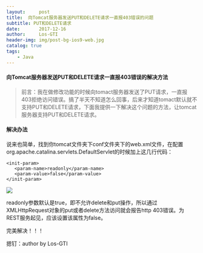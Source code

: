 ```yaml
---
layout:     post
title:  向Tomcat服务器发送PUT和DELETE请求一直报403错误的问题
subtitle: PUT和DELETE请求
date:       2017-12-16
author:     Los-GTI
header-img: img/post-bg-ios9-web.jpg
catalog: true
tags:
    - Java
---
```


#### 向Tomcat服务器发送PUT和DELETE请求一直报403错误的解决方法

> 前言：我在做修改功能的时候向tomact服务器发送了PUT请求，一直报403拒绝访问错误。搞了半天不知道怎么回事，后来才知道tomact默认就不支持PUT和DELETE请求，下面我提供一下解决这个问题的方法，让tomcat服务器支持PUT和DELETE请求。

#### 解决办法

说来也简单，找到你tomcat文件夹下conf文件夹下的web.xml文件，在配置org.apache.catalina.servlets.DefaultServlet的时候加上这几行代码：
```
<init-param> 
   <param-name>readonly</param-name> 
   <param-value>false</param-value> 
</init-param> 
```
![](https://i.imgur.com/F9wMv3M.png)

readonly参数默认是true，即不允许delete和put操作，所以通过XMLHttpRequest对象的put或者delete方法访问就会报告http 403错误。为REST服务起见，应该设置该属性为false。

完美解决！！！

摁钉：author by Los-GTI
